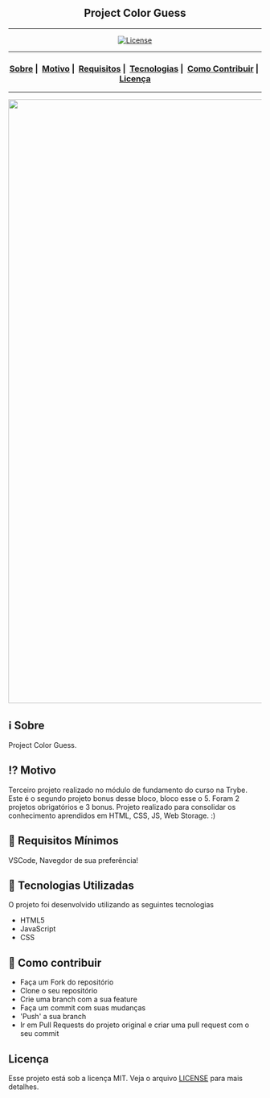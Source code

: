 <h2 align="center">Project Color Guess</h2>

___




<p align="center">
  <a href="LICENSE">
    <img alt="License" src="https://img.shields.io/badge/license-MIT-%23F8952D">
  </a>
</p>

___

<h3 align="center">
  <a href="#information_source-sobre">Sobre</a>&nbsp;|&nbsp;
  <a href="#interrobang-motivo">Motivo</a>&nbsp;|&nbsp;
  <a href="#seedling-requisitos-mínimos">Requisitos</a>&nbsp;|&nbsp;
  <a href="#rocket-tecnologias-utilizadas">Tecnologias</a>&nbsp;|&nbsp;
  <a href="#link-como-contribuir">Como Contribuir</a>&nbsp;|&nbsp;
  <a href="#licença">Licença</a>
</h3>

___

<img src="https://user-images.githubusercontent.com/42968718/154821186-0fa644d7-79e2-4ee0-87bd-930dc2007035.png" width="1200">

## :information_source: Sobre

Project Color Guess.

## :interrobang: Motivo

Terceiro projeto realizado no módulo de fundamento do curso na Trybe.
Este é o segundo projeto bonus desse bloco, bloco esse o 5. Foram 2 projetos obrigatórios e 3 bonus.
Projeto realizado para consolidar os conhecimento aprendidos em HTML, CSS, JS, Web Storage. :)

## :seedling: Requisitos Mínimos

VSCode, Navegdor de sua preferência!

## :rocket: Tecnologias Utilizadas

O projeto foi desenvolvido utilizando as seguintes tecnologias

- HTML5
- JavaScript
- CSS

## :link: Como contribuir

- Faça um Fork do repositório
- Clone o seu repositório
- Crie uma branch com a sua feature
- Faça um commit com suas mudanças
- 'Push' a sua branch
- Ir em Pull Requests do projeto original e criar uma pull request com o seu commit

## Licença

Esse projeto está sob a licença MIT. Veja o arquivo [LICENSE](LICENSE) para mais detalhes.
